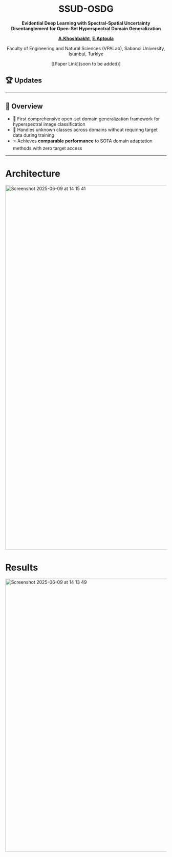
<div align="center">
 
#  SSUD-OSDG
**Evidential Deep Learning with Spectral-Spatial Uncertainty Disentanglement for Open-Set Hyperspectral Domain Generalization**

[**A.Khoshbakht**](https://scholar.google.com/citations?user=kJc9KMwAAAAJ&hl=en), [**E.Aptoula**](https://sites.google.com/view/erchan-aptoula/) 

 Faculty of Engineering and Natural Sciences (VPALab), Sabanci University, Istanbul, Turkiye

[[Paper Link](soon to be added)] 
</div>




## 🏆 Updates




---


## 🚀 Overview
- 🎯 First comprehensive open-set domain generalization framework for hyperspectral image classification
- 🔬 Handles unknown classes across domains without requiring target data during training  
- ⭐ Achieves **comparable performance** to SOTA domain adaptation methods with zero target access


---

# Architecture

<img width="1139" alt="Screenshot 2025-06-09 at 14 15 41" src="https://github.com/user-attachments/assets/6fbd2017-a9a5-4867-b5db-d94939541eb6" />



# Results


<img width="853" alt="Screenshot 2025-06-09 at 14 13 49" src="https://github.com/user-attachments/assets/c43f7ba7-7266-4fe6-b796-0fe5090ad5a6" />





